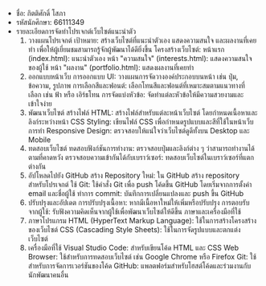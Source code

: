 - ชื่อ: กิตติศักดิ์ โสภา
- รหัสนักศึกษา: 66111349
- รายละเอียดการจัดทำโปรเจกต์เว็บไซต์แนะนำตัว
    1. วางแผนโปรเจกต์
        เป้าหมาย: สร้างเว็บไซต์ที่แนะนำตัวเอง แสดงความสนใจ และผลงานที่เคยทำ เพื่อให้ผู้เยี่ยมชมสามารถรู้จักผู้พัฒนาได้ดียิ่งขึ้น
        โครงสร้างเว็บไซต์:
        หน้าแรก (index.html): แนะนำตัวเอง
        หน้า "ความสนใจ" (interests.html): แสดงความสนใจของผู้ใช้
        หน้า "ผลงาน" (portfolio.html): แสดงผลงานที่เคยทำ
    2. ออกแบบหน้าเว็บ
        การออกแบบ UI: วางแผนการจัดวางองค์ประกอบบนหน้า เช่น ปุ่ม, ข้อความ, รูปภาพ
        การเลือกสีและฟอนต์: เลือกโทนสีและฟอนต์ที่เหมาะสมตามแนวทางที่เลือก เช่น ฟ้า หรือ เอิร์ธโทน
        การจัดแบ่งหัวข้อ: จัดทำแต่ละหัวข้อให้มีความสวยงามและเข้าใจง่าย
    3. พัฒนาเว็บไซต์
        สร้างไฟล์ HTML: สร้างไฟล์สำหรับแต่ละหน้าเว็บไซต์ โดยกำหนดเนื้อหาและลิงก์ระหว่างหน้า
        CSS Styling: เขียนไฟล์ CSS เพื่อกำหนดรูปแบบและสีที่ใช้ในหน้าเว็บ
        การทำ Responsive Design: ตรวจสอบให้แน่ใจว่าเว็บไซต์ดูดีทั้งบน Desktop และ Mobile
    4. ทดสอบเว็บไซต์
        ทดสอบฟังก์ชันการทำงาน: ตรวจสอบปุ่มและลิงก์ต่าง ๆ ว่าสามารถทำงานได้ตามที่คาดหวัง
        ตรวจสอบความเข้ากันได้กับเบราว์เซอร์: ทดสอบเว็บไซต์ในเบราว์เซอร์ที่แตกต่างกัน
    5. อัปโหลดไปยัง GitHub
        สร้าง Repository ใหม่: ใน GitHub สร้าง repository สำหรับโปรเจกต์
        ใช้ Git: ใช้คำสั่ง Git เพื่อ push โค้ดขึ้น GitHub โดยเริ่มจากการตั้งค่า email และชื่อผู้ใช้
        ทำการ commit: บันทึกการเปลี่ยนแปลงและ push ขึ้น GitHub
    6. ปรับปรุงและอัปเดต
        การปรับปรุงเนื้อหา: หากมีเนื้อหาใหม่ให้เพิ่มหรือปรับปรุง
        การตอบรับจากผู้ใช้: รับฟังความคิดเห็นจากผู้ใช้เพื่อพัฒนาเว็บไซต์ให้ดีขึ้น
        ภาษาและเครื่องมือที่ใช้
    7. ภาษาโปรแกรม
        HTML (HyperText Markup Language): ใช้ในการสร้างโครงสร้างของเว็บไซต์
        CSS (Cascading Style Sheets): ใช้ในการจัดรูปแบบและตกแต่งเว็บไซต์
    8. เครื่องมือที่ใช้
        Visual Studio Code: สำหรับเขียนโค้ด HTML และ CSS
        Web Browser: ใช้สำหรับการทดสอบเว็บไซต์ เช่น Google Chrome หรือ Firefox
        Git: ใช้สำหรับการจัดการเวอร์ชันของโค้ด
        GitHub: แพลตฟอร์มสำหรับโฮสต์โค้ดและร่วมงานกับนักพัฒนาคนอื่น